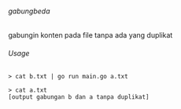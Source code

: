 ###### gabungbeda

gabungin konten pada file tanpa ada yang duplikat

###### Usage

```
> cat b.txt | go run main.go a.txt

> cat a.txt
[output gabungan b dan a tanpa duplikat]
```


